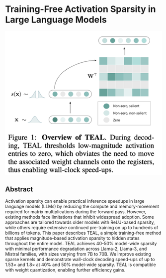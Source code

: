 # Training-Free Activation Sparsity in Large Language Models

<p align="center">
<img src="fig1.png" width="600" title="blank">
</p>

## Abstract

Activation sparsity can enable practical inference speedups in large language
models (LLMs) by reducing the compute and memory-movement required for matrix
multiplications during the forward pass. However, existing methods face
limitations that inhibit widespread adoption. Some approaches are tailored
towards older models with ReLU-based sparsity, while others require extensive
continued pre-training on up to hundreds of billions of tokens. This paper
describes TEAL, a simple training-free method that applies magnitude-based
activation sparsity to hidden states throughout the entire model. TEAL achieves
40-50% model-wide sparsity with minimal performance degradation across Llama-2,
Llama-3, and Mistral families, with sizes varying from 7B to 70B. We improve
existing sparse kernels and demonstrate wall-clock decoding speed-ups of up to
1.53$\times$ and 1.8$\times$ at 40% and 50% model-wide sparsity. TEAL is
compatible with weight quantization, enabling further efficiency gains.
